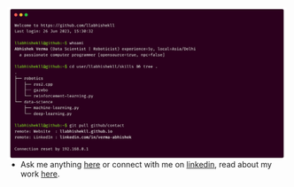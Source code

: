 <img src=".assets/carbon-dark-semi.png" alt="carbon" align="left" />

- Ask me anything [here](https://x.com/llabhishekll) or connect with me on [linkedin](https://www.linkedin.com/in/verma-abhishek/), read about my work [here](https://medium.com/@llabhishekll).
